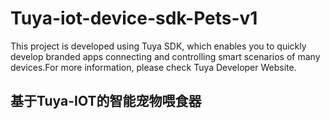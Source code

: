 # Tuya-iot-device-sdk-Pets-v1

This project is developed using Tuya SDK, which enables you to quickly develop branded apps connecting and controlling smart scenarios of many devices.For more information, please check Tuya Developer Website.

基于Tuya-IOT的智能宠物喂食器
-------
